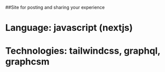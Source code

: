 ##Site for posting and sharing your experience

# Language: javascript (nextjs)
# Technologies: tailwindcss, graphql, graphcsm
